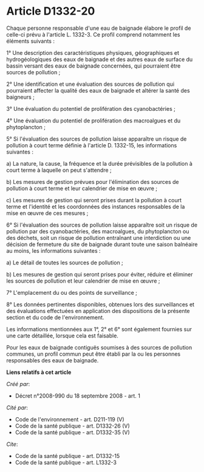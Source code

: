 # Article D1332-20

Chaque personne responsable d'une eau de baignade élabore le profil de celle-ci prévu à l'article L. 1332-3. Ce profil
comprend notamment les éléments suivants : 

1° Une description des caractéristiques physiques, géographiques et hydrogéologiques des eaux de baignade et des autres eaux
de surface du bassin versant des eaux de baignade concernées, qui pourraient être sources de pollution ; 

2° Une identification et une évaluation des sources de pollution qui pourraient affecter la qualité des eaux de baignade et
altérer la santé des baigneurs ; 

3° Une évaluation du potentiel de prolifération des cyanobactéries ; 

4° Une évaluation du potentiel de prolifération des macroalgues et du phytoplancton ; 

5° Si l'évaluation des sources de pollution laisse apparaître un risque de pollution à court terme définie à l'article D.
1332-15, les informations suivantes : 

a) La nature, la cause, la fréquence et la durée prévisibles de la pollution à court terme à laquelle on peut s'attendre ; 

b) Les mesures de gestion prévues pour l'élimination des sources de pollution à court terme et leur calendrier de mise en
œuvre ; 

c) Les mesures de gestion qui seront prises durant la pollution à court terme et l'identité et les coordonnées des instances
responsables de la mise en œuvre de ces mesures ; 

6° Si l'évaluation des sources de pollution laisse apparaître soit un risque de pollution par des cyanobactéries, des
macroalgues, du phytoplancton ou des déchets, soit un risque de pollution entraînant une interdiction ou une décision de
fermeture du site de baignade durant toute une saison balnéaire au moins, les informations suivantes : 

a) Le détail de toutes les sources de pollution ; 

b) Les mesures de gestion qui seront prises pour éviter, réduire et éliminer les sources de pollution et leur calendrier de
mise en œuvre ; 

7° L'emplacement du ou des points de surveillance ; 

8° Les données pertinentes disponibles, obtenues lors des surveillances et des évaluations effectuées en application des
dispositions de la présente section et du code de l'environnement. 

Les informations mentionnées aux 1°, 2° et 6° sont également fournies sur une carte détaillée, lorsque cela est faisable. 

Pour les eaux de baignade contiguës soumises à des sources de pollution communes, un profil commun peut être établi par la ou
les personnes responsables des eaux de baignade.

**Liens relatifs à cet article**

_Créé par_:

  - Décret n°2008-990 du 18 septembre 2008 - art. 1

_Cité par_:

  - Code de l'environnement - art. D211-119 (V)
  - Code de la santé publique - art. D1332-26 (V)
  - Code de la santé publique - art. D1332-35 (V)

_Cite_:

  - Code de la santé publique - art. D1332-15
  - Code de la santé publique - art. L1332-3
